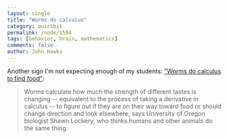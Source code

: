 ```yaml
---
layout: single 
title: "Worms do calculus" 
category: quickbit
permalink: /node/1594
tags: [behavior, brain, mathematics] 
comments: false 
author: John Hawks 
---
```


Another sign I'm not expecting enough of my students: <a href="http://www.msnbc.msn.com/id/25822450/">"Worms do calculus to find food"</a>:

<blockquote>Worms calculate how much the strength of different tastes is changing -- equivalent to the process of taking a derivative in calculus -- to figure out if they are on their way toward food or should change direction and look elsewhere, says University of Oregon biologist Shawn Lockery, who thinks humans and other animals do the same thing.</blockquote>

